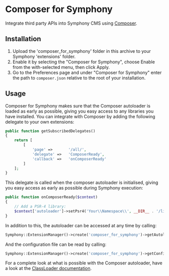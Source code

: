 # Composer for Symphony

Integrate third party APIs into Symphony CMS using [Composer](https://getcomposer.org/).


## Installation

1. Upload the 'composer_for_symphony' folder in this archive to your Symphony 'extensions' folder.
2. Enable it by selecting the "Composer for Symphony", choose Enable from the with-selected menu, then click Apply.
3. Go to the Preferences page and under "Composer for Symphony" enter the path to `composer.json` relative to the root of your installation.


## Usage

Composer for Symphony makes sure that the Composer autoloader is loaded as early as possible, giving you easy access to any libraries you have installed. You can integrate with Composer by adding the following delegate to your own extensions:

```php
public function getSubscribedDelegates()
{
    return [
        [
            'page' =>       '/all/',
            'delegate' =>   'ComposerReady',
            'callback' =>   'onComposerReady'
        ]
    ];
}
```

This delegate is called when the composer autoloader is initialised, giving you easy access as early as possible during Symphony execution:

```php
public function onComposerReady($context)
{
    // Add a PSR-4 library:
    $context['autoloader']->setPsr4('Your\\Namespace\\', __DIR__ . '/lib');
}
```

In addition to this, the autoloader can be accessed at any time by calling:

```php
Symphony::ExtensionManager()->create('composer_for_symphony')->getAutoloader();
```

And the configuration file can be read by calling:

```php
Symphony::ExtensionManager()->create('composer_for_symphony')->getConfiguration();
```

For a complete look at what is possible with the Composer autoloader, have a look at the [ClassLoader documentation](https://getcomposer.org/apidoc/master/Composer/Autoload/ClassLoader.html).